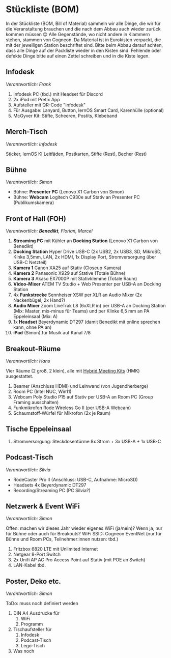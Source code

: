 # Stückliste (BOM)

In der Stückliste (BOM, Bill of Material) sammeln wir alle Dinge, die wir für die Veranstaltung brauchen und die nach dem Abbau auch wieder zurück kommen müssen 😉 Alle Gegenstände, wo nicht andere in Klammern stehen, stammen von Cogneon. Da Material ist in Eurokisten verpackt, die mit der jeweiligen Station beschriftet sind. Bitte beim Abbau darauf achten, dass alle Dinge auf der Packliste wieder in den Kisten sind. Fehlende oder defekte Dinge bitte auf einen Zettel schreiben und in die Kiste legen.

## Infodesk

*Verantwortlich: Frank*

1. Infodesk PC (tbd.) mit Headset für Discord
2. 2x iPod mit Pretix App
3. Aufsteller mit QR-Code "Infodesk"
4. Für Ausgabe: Lanyard, Button, lernOS Smart Card, Karenhülle (optional)
5. McGyver Kit: Stifte, Scheeren, Postits, Klebeband

## Merch-Tisch

*Verantwortlich: Infodesk*

Sticker, lernOS KI Leitfäden, Postkarten, Stifte (Rest), Becher (Rest)

## Bühne

*Verantwortlich: Simon*

- Bühne: **Presenter PC** (Lenovo X1 Carbon von Simon)
- Bühne: **Webcam** Logitech C930e auf Stativ an Presenter PC (Publikumskamera)

## Front of Hall (FOH)

*Verantwortlich: **Benedikt**, Florian, Marcel*

1. **Streaming PC** mit Kühler an **Docking Station** (Lenovo X1 Carbon von Benedikt)
2. **Docking Station** Hyper Drive USB-C (2x USB2, 2x USB3, SD, MikroSD, Kinke 3,5mm, LAN, 2x HDMI, 1x Display Port, Stromversorgung über USB-C Netzteil)
3. **Kamera 1** Canon XA25 auf Stativ (Closeup Kamera)
4. **Kamera 2** Panasonic X929 auf Stative (Totale Bühne)
5. **Kamera 3** Akaso EX7000P mit Stativklemme (Totale Raum)
6. **Video-Mixer** ATEM TV Studio + Web Presenter per USB-A an Docking Station
7. 4x **Funkstrecke** Sennheiser XSW per XLR an Audio Mixer (2x Nackenbügel, 2x Hand?)
8. **Audio Mixer** Zoom LiveTrak L8 (6xXLR in) per USB-A an Docking Station (Mix: Master, mix-minus für Teams) und per Klinke 6,5 mm an PA Eppeleinsaal (Mix: A)
9. 1x **Headset** Beyerdynamic DT297 (damit Benedikt mit online sprechen kann, ohne PA an)
10. **iPad** (Simon) für Musik auf Kanal 7/8

## Breakout-Räume

*Verantwortlich: Hans*

Vier Räume (2 groß, 2 klein), alle mit [Hybrid Meeting Kits](https://wiki.cogneon.de/hmk) (HMK) ausgestattet.

1. Beamer (Anschluss HDMI) und Leinwand (von Jugendherberge)
2. Room PC (Intel NUC, Win11)
3. Webcam Poly Studio P15 auf Stativ per USB-A an Room PC (Group Framing ausschalten)
4. Funkmikrofon Rode Wireless Go II (per USB-A Webcam)
5. Schaumstoff-Würfel für Mikrofon (2x je Raum)

## Tische Eppeleinsaal

1. Stromversorgung: Steckdosentürme 8x Strom + 3x USB-A + 1x USB-C

## Podcast-Tisch

*Verantwortlich: Silvia*

- RodeCaster Pro II (Anschluss: USB-C, Aufnahme: MicroSD)
- Headsets 4x Beyerdynamic DT297
- Recording/Streaming PC (PC Silvia?)

## Netzwerk & Event WiFi

*Verantwortlich: Simon*

Offen: machen wir dieses Jahr wieder eigenes WiFi (ja/nein)? Wenn ja, nur für Bühne oder auch für Breakouts?
WiFi SSID: Cogneon EventNet (nur für Bühne und Room PCs, Teilnehmer:innen nutzen: tbd.)

1. Fritzbox 6820 LTE mit Unlimited Internet
2. Netgear 8-Port Switch
3. 2x Unifi AP AC Pro Access Point auf Stativ (mit POE an Switch)
4. LAN-Kabel tbd.

## Poster, Deko etc.

*Verantwortlich: Simon*

ToDo: muss noch definiert werden

1. DIN A4 Ausdrucke für
   1. WiFi
   2. Programm
2. Tischaufsteller für
   1. Infodesk
   2. Podcast-Tisch
   3. Lego-Tisch
3. Was noch